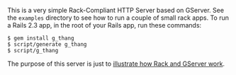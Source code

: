 This is a very simple Rack-Compliant HTTP Server based on GServer.  See the `examples` directory to see how to run a couple of small rack apps.  To run a Rails 2.3 app, in the root of your Rails app, run these commands:

    $ gem install g_thang
    $ script/generate g_thang
    $ script/g_thang

The purpose of this server is just to [illustrate how Rack and GServer work][blog].

[blog]: http://paulbarry.com/articles/2009/10/09/ain-t-nothing-but-a-g-thang